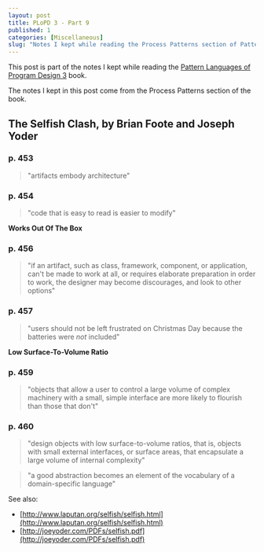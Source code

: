 ```yaml
---
layout: post
title: PLoPD 3 - Part 9
published: 1
categories: [Miscellaneous]
slug: "Notes I kept while reading the Process Patterns section of Pattern Languages of Program Design 3."
---
```


This post is part of the notes I kept while reading the [Pattern Languages of Program Design 3](http://www.amazon.com/Pattern-Languages-Program-Design-v/dp/0201310112) book.

The notes I kept in this post come from the Process Patterns section of the book.

## The Selfish Clash, by Brian Foote and Joseph Yoder

### p. 453

> "artifacts embody architecture"

### p. 454

> "code that is easy to read is easier to modify"

**Works Out Of The Box**

### p. 456

> "if an artifact, such as class, framework, component, or application, can't be made to work at all, or requires elaborate preparation in order to work, the designer may become discourages, and look to other options"

### p. 457

> "users should not be left frustrated on Christmas Day because the batteries were *not* included"

**Low Surface-To-Volume Ratio**

### p. 459

> "objects that allow a user to control a large volume of complex machinery with a small, simple interface are more likely to flourish than those that don't"

### p. 460

> "design objects with low surface-to-volume ratios, that is, objects with small external interfaces, or surface areas, that encapsulate a large 
volume of internal complexity"

> "a good abstraction becomes an element of the vocabulary of a domain-specific language"

See also:

* [http://www.laputan.org/selfish/selfish.html](http://www.laputan.org/selfish/selfish.html)
* [http://joeyoder.com/PDFs/selfish.pdf](http://joeyoder.com/PDFs/selfish.pdf)